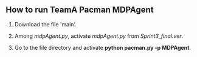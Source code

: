 ## How to run TeamA Pacman MDPAgent 

1. Download the file 'main'.

2. Among *mdpAgent.py*, activate *mdpAgent.py* from *Sprint3_final.ver*.

3. Go to the file directory and activate **python pacman.py -p MDPAgent**.
